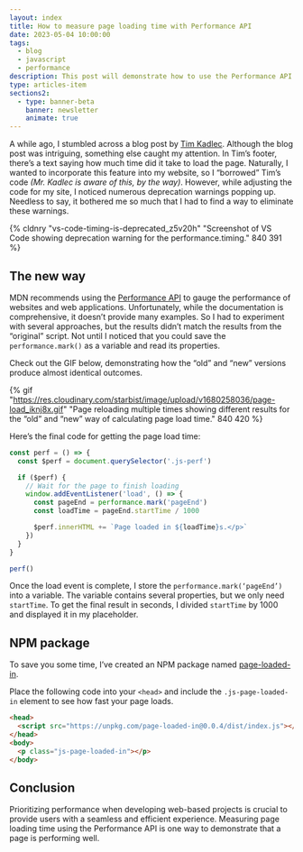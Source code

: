 ```yaml
---
layout: index
title: How to measure page loading time with Performance API
date: 2023-05-04 10:00:00
tags:
  - blog
  - javascript
  - performance
description: This post will demonstrate how to use the Performance API to measure page loading time.
type: articles-item
sections2:
  - type: banner-beta
    banner: newsletter
    animate: true
---
```


A while ago, I stumbled across a blog post by [Tim Kadlec](https://timkadlec.com/). Although the blog post was intriguing, something else caught my attention. In Tim’s footer, there’s a text saying how much time did it take to load the page. Naturally, I wanted to incorporate this feature into my website, so I “borrowed” Tim’s code _(Mr. Kadlec is aware of this, by the way)_. However, while adjusting the code for my site, I noticed numerous deprecation warnings popping up. Needless to say, it bothered me so much that I had to find a way to eliminate these warnings.

{% cldnry "vs-code-timing-is-deprecated_z5v20h" "Screenshot of VS Code showing deprecation warning for the performance.timing." 840 391 %}

## The new way

MDN recommends using the [Performance API](https://developer.mozilla.org/en-US/docs/Web/API/Performance_API) to gauge the performance of websites and web applications. Unfortunately, while the documentation is comprehensive, it doesn’t provide many examples. So I had to experiment with several approaches, but the results didn’t match the results from the “original” script. Not until I noticed that you could save the `performance.mark()` as a variable and read its properties.

Check out the GIF below, demonstrating how the “old” and “new” versions produce almost identical outcomes.

{% gif "https://res.cloudinary.com/starbist/image/upload/v1680258036/page-load_iknj8x.gif" "Page reloading multiple times showing different results for the “old” and “new” way of calculating page load time." 840 420 %}

Here’s the final code for getting the page load time:

```js
const perf = () => {
  const $perf = document.querySelector('.js-perf')

  if ($perf) {
    // Wait for the page to finish loading
    window.addEventListener('load', () => {
      const pageEnd = performance.mark('pageEnd')
      const loadTime = pageEnd.startTime / 1000

      $perf.innerHTML += `Page loaded in ${loadTime}s.</p>`
    })
  }
}

perf()
```

Once the load event is complete, I store the `performance.mark(‘pageEnd’)` into a variable. The variable contains several properties, but we only need `startTime`. To get the final result in seconds, I divided `startTime` by 1000 and displayed it in my placeholder.

## NPM package

To save you some time, I’ve created an NPM package named [page-loaded-in](https://www.npmjs.com/package/page-loaded-in).

Place the following code into your `<head>` and include the `.js-page-loaded-in` element to see how fast your page loads.

```html
<head>
  <script src="https://unpkg.com/page-loaded-in@0.0.4/dist/index.js"></script>
</head>
<body>
  <p class="js-page-loaded-in"></p>
</body>
```

## Conclusion

Prioritizing performance when developing web-based projects is crucial to provide users with a seamless and efficient experience. Measuring page loading time using the Performance API is one way to demonstrate that a page is performing well.
